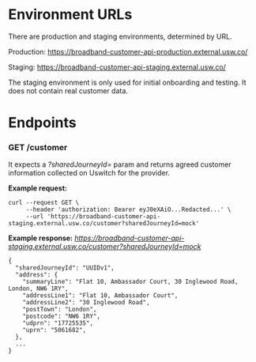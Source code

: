 # Environment URLs
There are production and staging environments, determined by URL.

Production: https://broadband-customer-api-production.external.usw.co/

Staging: https://broadband-customer-api-staging.external.usw.co/

The staging environment is only used for initial onboarding and testing. It does not contain real customer data.

# Endpoints

### GET /customer

It expects a _?sharedJourneyId=_ param and returns agreed customer information collected on Uswitch for the provider. 

**Example request:**
```
curl --request GET \
     --header 'authorization: Bearer eyJ0eXAiO...Redacted...' \
     --url 'https://broadband-customer-api-staging.external.usw.co/customer?sharedJourneyId=mock'
```


**Example response:**
_https://broadband-customer-api-staging.external.usw.co/customer?sharedJourneyId=mock_

```
{
  "sharedJourneyId": "UUIDv1",
  "address": {
    "summaryLine": "Flat 10, Ambassador Court, 30 Inglewood Road, London, NW6 1RY",
    "addressLine1": "Flat 10, Ambassador Court",
    "addressLine2": "30 Inglewood Road",
    "postTown": "London",
    "postcode": "NW6 1RY",
    "udprn": "17725535",
    "uprn": "5061682",
  },
  ...
}
```

